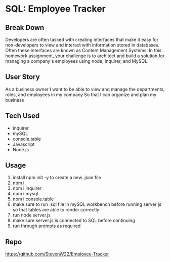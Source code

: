 # SQL: Employee Tracker

## Break Down

Developers are often tasked with creating interfaces that make it easy for non-developers to view and interact with information stored in databases. Often these interfaces are known as Content Management Systems. In this homework assignment, your challenge is to architect and build a solution for managing a company's employees using node, inquirer, and MySQL.

## User Story

As a business owner
I want to be able to view and manage the departments, roles, and employees in my company
So that I can organize and plan my business

## Tech Used

- inquirer
- mySQL
- console.table
- Javascript
- Node.js

## Usage

1. install npm init -y to create a new .json file
2. npm i
3. npm i inquirer
4. npm i mysql
5. npm i console.table
6. make sure to run .sql file in mySQL workbench before running server js so that tables are able to render correctly
7. run node server.js
8. make sure server.js is connected to SQL before continuing
9. run through prompts as required

## Repo 

https://github.com/StevenW22/Employee-Tracker
